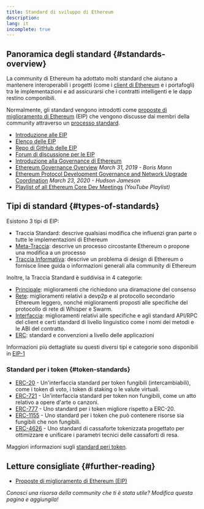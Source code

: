 ```yaml
---
title: Standard di sviluppo di Ethereum
description:
lang: it
incomplete: true
---
```


## Panoramica degli standard {#standards-overview}

La community di Ethereum ha adottato molti standard che aiutano a mantenere interoperabili i progetti (come i [client di Ethereum](/developers/docs/nodes-and-clients/) e i portafogli) tra le implementazioni e ad assicurarsi che i contratti intelligenti e le dapp restino componibili.

Normalmente, gli standard vengono introdotti come [proposte di miglioramento di Ethereum](/eips/) (EIP) che vengono discusse dai membri della community attraverso un [processo standard](https://eips.ethereum.org/EIPS/eip-1).

- [Introduzione alle EIP](/eips/)
- [Elenco delle EIP](https://eips.ethereum.org/)
- [Repo di GitHub delle EIP](https://github.com/ethereum/EIPs)
- [Forum di discussione per le EIP](https://ethereum-magicians.org/c/eips)
- [Introduzione alla Governance di Ethereum](/governance/)
- [Ethereum Governance Overview](https://web.archive.org/web/20201107234050/https://blog.bmannconsulting.com/ethereum-governance/) _March 31, 2019 - Boris Mann_
- [Ethereum Protocol Development Governance and Network Upgrade Coordination](https://hudsonjameson.com/2020-03-23-ethereum-protocol-development-governance-and-network-upgrade-coordination/) _March 23, 2020 - Hudson Jameson_
- [Playlist of all Ethereum Core Dev Meetings](https://www.youtube.com/playlist?list=PLaM7G4Llrb7zfMXCZVEXEABT8OSnd4-7w) _(YouTube Playlist)_

## Tipi di standard {#types-of-standards}

Esistono 3 tipi di EIP:

- Traccia Standard: descrive qualsiasi modifica che influenzi gran parte o tutte le implementazioni di Ethereum
- [Meta-Traccia](https://eips.ethereum.org/meta): descrive un processo circostante Ethereum o propone una modifica a un processo
- [Traccia Informativa](https://eips.ethereum.org/informational): descrive un problema di design di Ethereum o fornisce linee guida o informazioni generali alla community di Ethereum

Inoltre, la Traccia Standard è suddivisa in 4 categorie:

- [Principale](https://eips.ethereum.org/core): miglioramenti che richiedono una diramazione del consenso
- [Rete](https://eips.ethereum.org/networking): miglioramenti relativi a devp2p e al protocollo secondario Ethereum leggero, nonché miglioramenti proposti alle specifiche del protocollo di rete di Whisper e Swarm.
- [Interfaccia](https://eips.ethereum.org/interface): miglioramenti relativi alle specifiche e agli standard API/RPC del client e certi standard di livello linguistico come i nomi dei metodi e le ABI del contratto.
- [ERC](https://eips.ethereum.org/erc): standard e convenzioni a livello delle applicazioni

Informazioni più dettagliate su questi diversi tipi e categorie sono disponibili in [EIP-1](https://eips.ethereum.org/EIPS/eip-1#eip-types)

### Standard per i token {#token-standards}

- [ERC-20](/developers/docs/standards/tokens/erc-20/) - Un'interfaccia standard per token fungibili (intercambiabili), come i token di voto, i token di staking o le valute virtuali.
- [ERC-721](/developers/docs/standards/tokens/erc-721/) - Un'interfaccia standard per token non fungibili, come un atto relativo a opere d'arte o canzoni.
- [ERC-777](/developers/docs/standards/tokens/erc-777/) - Uno standard per i token migliore rispetto a ERC-20.
- [ERC-1155](/developers/docs/standards/tokens/erc-1155/) - Uno standard per i token che può contenere risorse sia fungibili che non fungibili.
- [ERC-4626](/developers/docs/standards/tokens/erc-4626/) - Uno standard di cassaforte tokenizzata progettato per ottimizzare e unificare i parametri tecnici delle cassaforti di resa.

Maggiori informazioni sugli [standard peri token](/developers/docs/standards/tokens/).

## Letture consigliate {#further-reading}

- [Proposte di miglioramento di Ethereum (EIP)](/eips/)

_Conosci una risorsa della community che ti è stata utile? Modifica questa pagina e aggiungila!_
